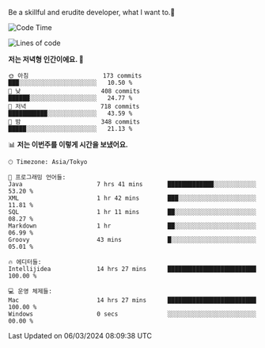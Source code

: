 Be a skillful and erudite developer, what I want to.👶

<!--START_SECTION:waka-->
![Code Time](http://img.shields.io/badge/Code%20Time-476%20hrs%2014%20mins-blue)

![Lines of code](https://img.shields.io/badge/%EC%A0%80%EB%8A%94%20%EC%97%AC%ED%83%9C%EA%B9%8C%EC%A7%80%20-800.1%20thousand%20%EC%A4%84%EC%9D%98%20%EC%BD%94%EB%93%9C%EB%A5%BC%20%EC%9E%91%EC%84%B1%ED%96%88%EC%96%B4%EC%9A%94.-blue)

**저는 저녁형 인간이에요. 🦉** 

```text
🌞 아침                     173 commits         ███░░░░░░░░░░░░░░░░░░░░░░   10.50 % 
🌆 낮　                     408 commits         ██████░░░░░░░░░░░░░░░░░░░   24.77 % 
🌃 저녁                     718 commits         ███████████░░░░░░░░░░░░░░   43.59 % 
🌙 밤　                     348 commits         █████░░░░░░░░░░░░░░░░░░░░   21.13 % 
```


📊 **저는 이번주를 이렇게 시간을 보냈어요.** 

```text
🕑︎ Timezone: Asia/Tokyo

💬 프로그래밍 언어들: 
Java                     7 hrs 41 mins       █████████████░░░░░░░░░░░░   53.20 % 
XML                      1 hr 42 mins        ███░░░░░░░░░░░░░░░░░░░░░░   11.81 % 
SQL                      1 hr 11 mins        ██░░░░░░░░░░░░░░░░░░░░░░░   08.27 % 
Markdown                 1 hr                ██░░░░░░░░░░░░░░░░░░░░░░░   06.99 % 
Groovy                   43 mins             █░░░░░░░░░░░░░░░░░░░░░░░░   05.01 % 

🔥 에디터들: 
Intellijidea             14 hrs 27 mins      █████████████████████████   100.00 % 

💻 운영 체제들: 
Mac                      14 hrs 27 mins      █████████████████████████   100.00 % 
Windows                  0 secs              ░░░░░░░░░░░░░░░░░░░░░░░░░   00.00 % 
```


 Last Updated on 06/03/2024 08:09:38 UTC
<!--END_SECTION:waka-->
